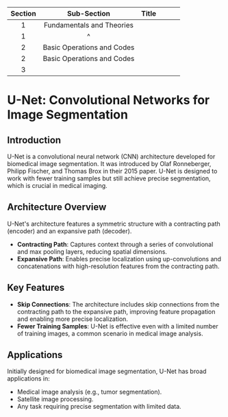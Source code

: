 |Section|Sub-Section|Title||||
|:---:|:---:|:---:|:---:|:---:|:---:|
|1|Fundamentals and Theories|||||
|1|^|||||
|2|Basic Operations and Codes|||||
|2|Basic Operations and Codes|||||
|3||||||

# U-Net: Convolutional Networks for Image Segmentation

## Introduction
U-Net is a convolutional neural network (CNN) architecture developed for biomedical image segmentation. It was introduced by Olaf Ronneberger, Philipp Fischer, and Thomas Brox in their 2015 paper. U-Net is designed to work with fewer training samples but still achieve precise segmentation, which is crucial in medical imaging.
## Architecture Overview
U-Net's architecture features a symmetric structure with a contracting path (encoder) and an expansive path (decoder). 

- **Contracting Path**: Captures context through a series of convolutional and max pooling layers, reducing spatial dimensions.
- **Expansive Path**: Enables precise localization using up-convolutions and concatenations with high-resolution features from the contracting path.
## Key Features
- **Skip Connections**: The architecture includes skip connections from the contracting path to the expansive path, improving feature propagation and enabling more precise localization.
- **Fewer Training Samples**: U-Net is effective even with a limited number of training images, a common scenario in medical image analysis.
## Applications
Initially designed for biomedical image segmentation, U-Net has broad applications in:
- Medical image analysis (e.g., tumor segmentation).
- Satellite image processing.
- Any task requiring precise segmentation with limited data.
